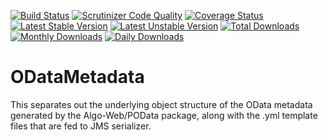 [![Build Status](https://travis-ci.org/Algo-Web/odatametadata.svg?branch=master)](https://travis-ci.org/Algo-Web/ODataMetadata)
[![Scrutinizer Code Quality](https://scrutinizer-ci.com/g/Algo-Web/odatametadata/badges/quality-score.png?b=master)](https://scrutinizer-ci.com/g/Algo-Web/ODataMetadata/?branch=master)
[![Coverage Status](https://coveralls.io/repos/github/Algo-Web/odatametadata/badge.svg?branch=master)](https://coveralls.io/github/Algo-Web/ODataMetadata?branch=master)
[![Latest Stable Version](https://poser.pugx.org/algo-web/odatametadata/v/stable)](https://packagist.org/packages/algo-web/odatametadata)
[![Latest Unstable Version](https://poser.pugx.org/algo-web/odatametadata/v/unstable)](https://packagist.org/packages/algo-web/odatametadata)
[![Total Downloads](https://poser.pugx.org/algo-web/odatametadata/downloads)](https://packagist.org/packages/algo-web/odatametadata)
[![Monthly Downloads](https://poser.pugx.org/algo-web/odatametadata/d/monthly)](https://packagist.org/packages/algo-web/odatametadata)
[![Daily Downloads](https://poser.pugx.org/algo-web/odatametadata/d/daily)](https://packagist.org/packages/algo-web/odatametadata)

# ODataMetadata

This separates out the underlying object structure of the OData metadata generated by the Algo-Web/POData package, along with
the .yml template files that are fed to JMS serializer.